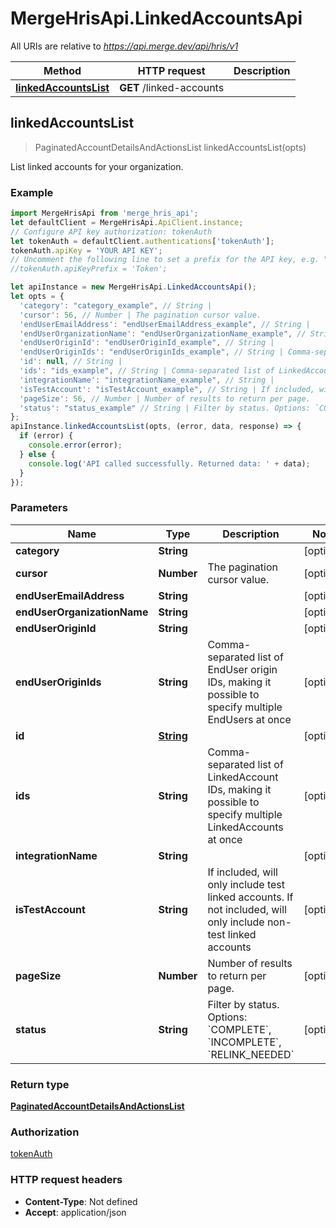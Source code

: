 # MergeHrisApi.LinkedAccountsApi

All URIs are relative to *https://api.merge.dev/api/hris/v1*

Method | HTTP request | Description
------------- | ------------- | -------------
[**linkedAccountsList**](LinkedAccountsApi.md#linkedAccountsList) | **GET** /linked-accounts | 



## linkedAccountsList

> PaginatedAccountDetailsAndActionsList linkedAccountsList(opts)



List linked accounts for your organization.

### Example

```javascript
import MergeHrisApi from 'merge_hris_api';
let defaultClient = MergeHrisApi.ApiClient.instance;
// Configure API key authorization: tokenAuth
let tokenAuth = defaultClient.authentications['tokenAuth'];
tokenAuth.apiKey = 'YOUR API KEY';
// Uncomment the following line to set a prefix for the API key, e.g. "Token" (defaults to null)
//tokenAuth.apiKeyPrefix = 'Token';

let apiInstance = new MergeHrisApi.LinkedAccountsApi();
let opts = {
  'category': "category_example", // String | 
  'cursor': 56, // Number | The pagination cursor value.
  'endUserEmailAddress': "endUserEmailAddress_example", // String | 
  'endUserOrganizationName': "endUserOrganizationName_example", // String | 
  'endUserOriginId': "endUserOriginId_example", // String | 
  'endUserOriginIds': "endUserOriginIds_example", // String | Comma-separated list of EndUser origin IDs, making it possible to specify multiple EndUsers at once
  'id': null, // String | 
  'ids': "ids_example", // String | Comma-separated list of LinkedAccount IDs, making it possible to specify multiple LinkedAccounts at once
  'integrationName': "integrationName_example", // String | 
  'isTestAccount': "isTestAccount_example", // String | If included, will only include test linked accounts. If not included, will only include non-test linked accounts
  'pageSize': 56, // Number | Number of results to return per page.
  'status': "status_example" // String | Filter by status. Options: `COMPLETE`, `INCOMPLETE`, `RELINK_NEEDED`
};
apiInstance.linkedAccountsList(opts, (error, data, response) => {
  if (error) {
    console.error(error);
  } else {
    console.log('API called successfully. Returned data: ' + data);
  }
});
```

### Parameters


Name | Type | Description  | Notes
------------- | ------------- | ------------- | -------------
 **category** | **String**|  | [optional] 
 **cursor** | **Number**| The pagination cursor value. | [optional] 
 **endUserEmailAddress** | **String**|  | [optional] 
 **endUserOrganizationName** | **String**|  | [optional] 
 **endUserOriginId** | **String**|  | [optional] 
 **endUserOriginIds** | **String**| Comma-separated list of EndUser origin IDs, making it possible to specify multiple EndUsers at once | [optional] 
 **id** | [**String**](.md)|  | [optional] 
 **ids** | **String**| Comma-separated list of LinkedAccount IDs, making it possible to specify multiple LinkedAccounts at once | [optional] 
 **integrationName** | **String**|  | [optional] 
 **isTestAccount** | **String**| If included, will only include test linked accounts. If not included, will only include non-test linked accounts | [optional] 
 **pageSize** | **Number**| Number of results to return per page. | [optional] 
 **status** | **String**| Filter by status. Options: &#x60;COMPLETE&#x60;, &#x60;INCOMPLETE&#x60;, &#x60;RELINK_NEEDED&#x60; | [optional] 

### Return type

[**PaginatedAccountDetailsAndActionsList**](PaginatedAccountDetailsAndActionsList.md)

### Authorization

[tokenAuth](../README.md#tokenAuth)

### HTTP request headers

- **Content-Type**: Not defined
- **Accept**: application/json

